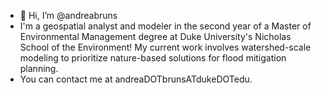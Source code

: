 - 👋 Hi, I’m @andreabruns
- I'm a geospatial analyst and modeler in the second year of a Master of Environmental Management degree at Duke University's Nicholas School of the Environment! My current work involves watershed-scale modeling to prioritize nature-based solutions for flood mitigation planning.
- You can contact me at andreaDOTbrunsATdukeDOTedu.

<!---
andreabruns/andreabruns is a ✨ special ✨ repository because its `README.md` (this file) appears on your GitHub profile.
You can click the Preview link to take a look at your changes.
--->
